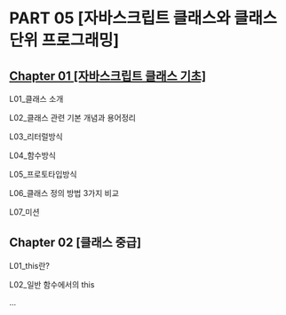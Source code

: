 # PART 05 [자바스크립트 클래스와 클래스 단위 프로그래밍]

## [Chapter 01 [자바스크립트 클래스 기초]](https://github.com/kimhyoyeong/K_hyo/blob/master/c01/lesson.md)

L01_클래스 소개

L02_클래스 관련 기본 개념과 용어정리

L03_리터럴방식

L04_함수방식

L05_프로토타입방식

L06_클래스 정의 방법 3가지 비교

L07_미션



## Chapter 02 [클래스 중급]

L01_this란?

L02_일반 함수에서의 this

...